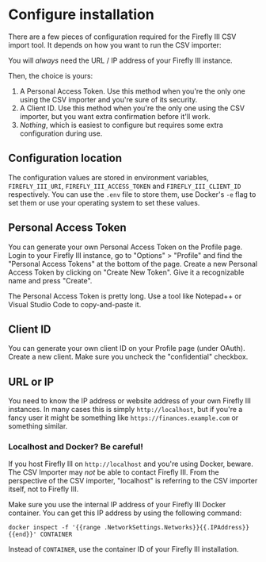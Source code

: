 # Configure installation

There are a few pieces of configuration required for the Firefly III CSV import tool. It depends on how you want to run the CSV importer:

You will *always* need the URL / IP address of your Firefly III instance.

Then, the choice is yours:

1. A Personal Access Token. Use this method when you're the only one using the CSV importer and you're sure of its security.
2. A Client ID. Use this method when you're the only one using the CSV importer, but you want extra confirmation before it'll work.
3. *Nothing*, which is easiest to configure but requires some extra configuration during use.

## Configuration location

The configuration values are stored in environment variables, `FIREFLY_III_URI`, `FIREFLY_III_ACCESS_TOKEN` and `FIREFLY_III_CLIENT_ID` respectively. You can use the `.env` file to store them, use Docker's `-e` flag to set them or use your operating system to set these values.

## Personal Access Token

You can generate your own Personal Access Token on the Profile page. Login to your Firefly III instance, go to "Options" > "Profile" and find the "Personal Access Tokens" at the bottom of the page. Create a new Personal Access Token by clicking on "Create New Token". Give it a recognizable name and press "Create".

The Personal Access Token is pretty long. Use a tool like Notepad++ or Visual Studio Code to copy-and-paste it.

## Client ID

You can generate your own client ID on your Profile page (under OAuth). Create a new client. Make sure you uncheck the "confidential" checkbox.

## URL or IP

You need to know the IP address or website address of your own Firefly III instances. In many cases this is simply `http://localhost`, but if you're a fancy user it might be something like `https://finances.example.com` or something similar.

### Localhost and Docker? Be careful!

If you host Firefly III on `http://localhost` and you're using Docker, beware. The CSV Importer may *not* be able to contact Firefly III. From the perspective of the CSV importer, "localhost" is referring to the CSV importer itself, not to Firefly III. 

Make sure you use the internal IP address of your Firefly III Docker container. You can get this IP address by using the following command:

```
docker inspect -f '{{range .NetworkSettings.Networks}}{{.IPAddress}}{{end}}' CONTAINER
```

Instead of `CONTAINER`, use the container ID of your Firefly III installation.
